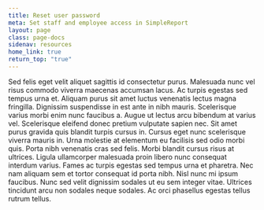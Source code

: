 ```yaml
---
title: Reset user password
meta: Set staff and employee access in SimpleReport
layout: page
class: page-docs
sidenav: resources
home_link: true
return_top: "true"
---
```


Sed felis eget velit aliquet sagittis id consectetur purus. Malesuada nunc vel risus commodo viverra maecenas accumsan lacus. Ac turpis egestas sed tempus urna et. Aliquam purus sit amet luctus venenatis lectus magna fringilla. Dignissim suspendisse in est ante in nibh mauris. Scelerisque varius morbi enim nunc faucibus a. Augue ut lectus arcu bibendum at varius vel. Scelerisque eleifend donec pretium vulputate sapien nec. Sit amet purus gravida quis blandit turpis cursus in. Cursus eget nunc scelerisque viverra mauris in. Urna molestie at elementum eu facilisis sed odio morbi quis. Porta nibh venenatis cras sed felis. Morbi blandit cursus risus at ultrices. Ligula ullamcorper malesuada proin libero nunc consequat interdum varius. Fames ac turpis egestas sed tempus urna et pharetra. Nec nam aliquam sem et tortor consequat id porta nibh. Nisl nunc mi ipsum faucibus. Nunc sed velit dignissim sodales ut eu sem integer vitae. Ultrices tincidunt arcu non sodales neque sodales. Ac orci phasellus egestas tellus rutrum tellus.
